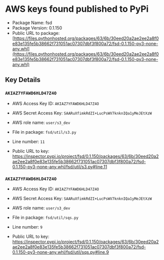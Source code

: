 # AWS keys found published to PyPi

* Package Name: fsd
* Package Version: 0.1.150
* Public URL to package: [https://files.pythonhosted.org/packages/63/6b/30eed20a2ae2ee2a8f0e83e135fe5b38662f731051ac07307dbf3f800a72/fsd-0.1.150-py3-none-any.whl](https://files.pythonhosted.org/packages/63/6b/30eed20a2ae2ee2a8f0e83e135fe5b38662f731051ac07307dbf3f800a72/fsd-0.1.150-py3-none-any.whl)

## Key Details

### `AKIAZ7YFAWD6HLD47Z4O`

* AWS Access Key ID: `AKIAZ7YFAWD6HLD47Z4O`
* AWS Secret Access Key: `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` 
* AWS role name: `user/s3_dev`
* File in package: `fsd/util/s3.py`
* Line number: `11`

* Public URL to key: https://inspector.pypi.io/project/fsd/0.1.150/packages/63/6b/30eed20a2ae2ee2a8f0e83e135fe5b38662f731051ac07307dbf3f800a72/fsd-0.1.150-py3-none-any.whl/fsd/util/s3.py#line.11



### `AKIAZ7YFAWD6HLD47Z4O`

* AWS Access Key ID: `AKIAZ7YFAWD6HLD47Z4O`
* AWS Secret Access Key: `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` 
* AWS role name: `user/s3_dev`
* File in package: `fsd/util/sqs.py`
* Line number: `9`

* Public URL to key: https://inspector.pypi.io/project/fsd/0.1.150/packages/63/6b/30eed20a2ae2ee2a8f0e83e135fe5b38662f731051ac07307dbf3f800a72/fsd-0.1.150-py3-none-any.whl/fsd/util/sqs.py#line.9



